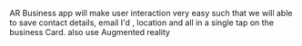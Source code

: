AR Business app will make user interaction very easy such that we will able to save contact details, email I'd , location and all in a single tap on the business Card.
also use Augmented reality

